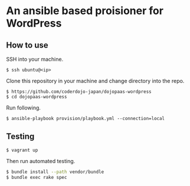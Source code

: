 # An ansible based proisioner for WordPress

## How to use

SSH into your machine.

```
$ ssh ubuntu@<ip>
```

Clone this repository in your machine and change directory into the repo.

```
$ https://github.com/coderdojo-japan/dojopaas-wordpress
$ cd dojopaas-wordpress
```

Run following.

```
$ ansible-playbook provision/playbook.yml --connection=local
```

## Testing

```
$ vagrant up
```

Then run automated testing.

```bash
$ bundle install --path vendor/bundle
$ bundle exec rake spec
```

